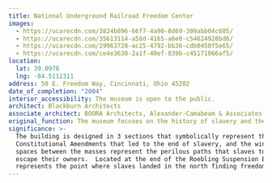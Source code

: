 ```yaml
---
title: National Underground Railroad Freedom Center
images:
  - https://ucarecdn.com/3824b896-66f7-4a90-8d69-309abb04c605/
  - https://ucarecdn.com/35613114-a50d-4165-a6e0-c54624928bd6/
  - https://ucarecdn.com/29963728-ac25-4792-bb36-cdb0458f5e65/
  - https://ucarecdn.com/ce4e3638-2a1f-40ef-839b-c45171066af5/
location:
  lat: 39.0978
  lng: -84.5112311
address: 50 E. Freedom Way, Cincinnati, Ohio 45202
date_of_completion: "2004"
interior_accessibility: The museum is open to the public.
architect: Blackburn Architects
associate_architect: BOORA Architects, Alexander-Camabeam & Associates
original_function: The museum focuses on the history of slavery and the underground railroad.
significance: >-
  The building is designed in 3 sections that symbolically represent the three
  Constitutional Amendments that led to the end of slavery, and the winding
  spaces between the masses represent the perilous paths that slaves took to
  escape their owners.  Located at the end of the Roebling Suspension Bridge, it
  represents the point where slaves landed in the north finding freedom.
---
```

